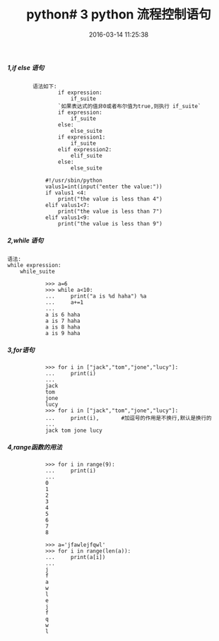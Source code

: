 ﻿---
title: 'python# 3 python 流程控制语句'
date: 2016-03-14 11:25:38
categories: python
toc: true
tags:
---

##### 1,if else 语句
```
		语法如下:
				if expression:
				    if_suite
				`如果表达式的值非0或者布尔值为true,则执行 if_suite`
				if expression:
					if_suite
				else:
					else_suite
				if expression1:
					if_suite
				elif expression2:
					elif_suite
				else:
					else_suite
```
```
			#!/usr/sbin/python
			valus1=int(input("enter the value:"))
			if valus1 <4:
				print("the value is less than 4")
			elif valus1<7:
				print("the value is less than 7")
			elif valus1<9:
				print("the value is less than 9")

```

##### 2,while 语句
```
语法:
while expression:
	while_suite
			
			>>> a=6
			>>> while a<10:
			...     print("a is %d haha") %a
			...     a+=1
			...
			a is 6 haha
			a is 7 haha
			a is 8 haha
			a is 9 haha
```
##### 3,for语句
```
			>>> for i in ["jack","tom","jone","lucy"]:
			...     print(i)
			...
			jack
			tom
			jone
			lucy
			>>> for i in ["jack","tom","jone","lucy"]:
			...     print(i),		#加逗号的作用是不换行,默认是换行的
			...
			jack tom jone lucy
```
##### 4,range函数的用法
```
			>>> for i in range(9):
			...     print(i)
			...
			0
			1
			2
			3
			4
			5
			6
			7
			8

			>>> a='jfawlejfqwl'
			>>> for i in range(len(a)):
			...     print(a[i])
			...
			j
			f
			a
			w
			l
			e
			j
			f
			q
			w
			l
```
